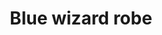 ---
layout: item
title: Blue wizard robe
item-id: 577
datatable: true
id: 577
name: "Blue wizard robe"
members: false
lowalch: 6
highalch: 9
examine: "I can do magic better in this."
monsters:
  - id: 3257
    name: "Wizard"
    members: false
    combat_level: 9
    wiki_url: "https://oldschool.runescape.wiki/w/Wizard"
    drops:
      - quantity: "1"
        rarity: 0.0546875
    image: "https://oldschool.runescape.wiki/images/thumb/c/c7/Wizard.png/120px-Wizard.png?26c42"
---